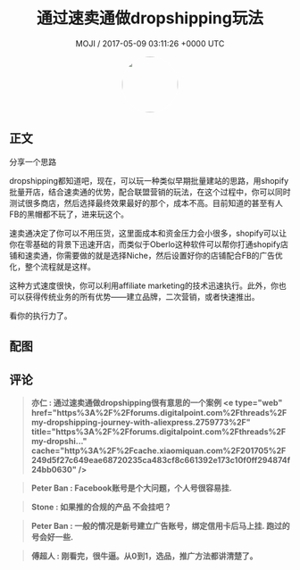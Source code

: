 <h1 align="center">通过速卖通做dropshipping玩法</h1>
<p align="center">
    <a>MOJI / 2017-05-09 03:11:26 &#43;0000 UTC</a>
</p>

<div align="center">
    <img src="https://images.zsxq.com/FpQ7GYdIcQCWRvkzfRNBtrACxn_y?e=1590940799&amp;token=kIxbL07-8jAj8w1n4s9zv64FuZZNEATmlU_Vm6zD:Ke4gu1rnxYjG0mIj0gJbtV1P0BQ=" width="100" height="100" style="border:1px solid;border-radius:50%; color:#ffffff"/>
</div>

## 正文

<div>
   分享一个思路

  dropshipping都知道吧，现在，可以玩一种类似早期批量建站的思路，用shopify批量开店，结合速卖通的优势，配合联盟营销的玩法，在这个过程中，你可以同时测试很多商店，然后选择最终效果最好的那个，成本不高。目前知道的甚至有人FB的黑帽都不玩了，进来玩这个。

  速卖通决定了你可以不用压货，这里面成本和资金压力会小很多，shopify可以让你在零基础的背景下迅速开店，而类似于Oberlo这种软件可以帮你打通shopify店铺和速卖通，你需要做的就是选择Niche，然后设置好你的店铺配合FB的广告优化，整个流程就是这样。

  这种方式速度很快，你可以利用affiliate marketing的技术迅速执行。此外，你也可以获得传统业务的所有优势——建立品牌，二次营销，或者快速推出。

  看你的执行力了。
</div>

## 配图
<div class="image" align="center">

</div>

## 评论

<div align="left">
<div>

<blockquote >
<span> <strong>亦仁 : 通过速卖通做dropshipping很有意思的一个案例 &lt;e type=&#34;web&#34; href=&#34;https%3A%2F%2Fforums.digitalpoint.com%2Fthreads%2Fmy-dropshipping-journey-with-aliexpress.2759773%2F&#34; title=&#34;https%3A%2F%2Fforums.digitalpoint.com%2Fthreads%2Fmy-dropshi...&#34; cache=&#34;http%3A%2F%2Fcache.xiaomiquan.com%2F201705%2F249d5f27c649eae68720235ca483cf8c661392e173c10f0ff294874f24bb0630&#34; /&gt; </strong></span>
</blockquote>

<blockquote >
<span> <strong>Peter Ban : Facebook账号是个大问题，个人号很容易挂. </strong></span>
</blockquote>

<blockquote >
<span> <strong>Stone : 如果推的合规的产品 不会挂吧？ </strong></span>
</blockquote>

<blockquote >
<span> <strong>Peter Ban : 一般的情况是新号建立广告账号，绑定信用卡后马上挂. 跑过的号会好一些. </strong></span>
</blockquote>

<blockquote >
<span> <strong>傅超人 : 刚看完，很牛逼。从0到1，选品，推广方法都讲清楚了。 </strong></span>
</blockquote>

</div>
</div>